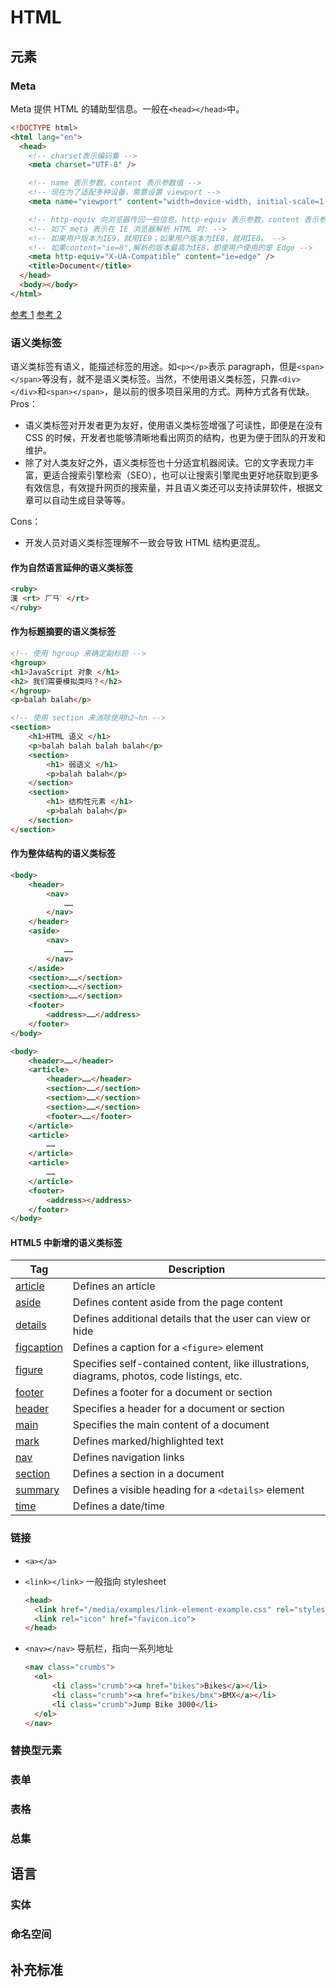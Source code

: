 # HTML

## 元素

### Meta

Meta 提供 HTML 的辅助型信息。一般在`<head></head>`中。

```html
<!DOCTYPE html>
<html lang="en">
  <head>
    <!-- charset表示编码集 -->
    <meta charset="UTF-8" />

    <!-- name 表示参数，content 表示参数值 -->
    <!-- 现在为了适配多种设备，需要设置 viewport -->
    <meta name="viewport" content="width=device-width, initial-scale=1.0" />

    <!-- http-equiv 向浏览器传回一些信息。http-equiv 表示参数，content 表示参数值 -->
    <!-- 如下 meta 表示在 IE 浏览器解析 HTML 时: -->
    <!-- 如果用户版本为IE9，就用IE9；如果用户版本为IE8，就用IE8。 -->
    <!-- 如果content="ie=8",解析的版本最高为IE8，即使用户使用的是 Edge -->
    <meta http-equiv="X-UA-Compatible" content="ie=edge" />
    <title>Document</title>
  </head>
  <body></body>
</html>
```

[参考 1](https://www.w3schools.com/tags/tag_meta.asp)
[参考 2](https://developer.mozilla.org/en-US/docs/Web/HTML/Element/meta)

### 语义类标签

语义类标签有语义，能描述标签的用途。如`<p></p>`表示 paragraph，但是`<span></span>`等没有，就不是语义类标签。当然，不使用语义类标签，只靠`<div></div>`和`<span></span>`，是以前的很多项目采用的方式。两种方式各有优缺。
Pros：

- 语义类标签对开发者更为友好，使用语义类标签增强了可读性，即便是在没有 CSS 的时候，开发者也能够清晰地看出网页的结构，也更为便于团队的开发和维护。
- 除了对人类友好之外，语义类标签也十分适宜机器阅读。它的文字表现力丰富，更适合搜索引擎检索（SEO），也可以让搜索引擎爬虫更好地获取到更多有效信息，有效提升网页的搜索量，并且语义类还可以支持读屏软件，根据文章可以自动生成目录等等。

Cons：

- 开发人员对语义类标签理解不一致会导致 HTML 结构更混乱。

#### 作为自然语言延伸的语义类标签

```html
<ruby>
漢 <rt> ㄏㄢˋ </rt>
</ruby>
```

#### 作为标题摘要的语义类标签

```html
<!-- 使用 hgroup 来确定副标题 -->
<hgroup>
<h1>JavaScript 对象 </h1>
<h2> 我们需要模拟类吗？</h2>
</hgroup>
<p>balah balah</p>

<!-- 使用 section 来消除使用h2~hn -->
<section>
    <h1>HTML 语义 </h1>
    <p>balah balah balah balah</p>
    <section>
        <h1> 弱语义 </h1>
        <p>balah balah</p>
    </section>
    <section>
        <h1> 结构性元素 </h1>
        <p>balah balah</p>
    </section>
</section>
```

#### 作为整体结构的语义类标签

```html
<body>
    <header>
        <nav>
            ……
        </nav>
    </header>
    <aside>
        <nav>
            ……
        </nav>
    </aside>
    <section>……</section>
    <section>……</section>
    <section>……</section>
    <footer>
        <address>……</address>
    </footer>
</body>
```

```html
<body>
    <header>……</header>
    <article>
        <header>……</header>
        <section>……</section>
        <section>……</section>
        <section>……</section>
        <footer>……</footer>
    </article>
    <article>
        ……
    </article>
    <article>
        ……
    </article>
    <footer>
        <address></address>
    </footer>
</body>
```

#### HTML5 中新增的语义类标签

| Tag                                                             | Description                                                                                 |
| --------------------------------------------------------------- | ------------------------------------------------------------------------------------------- |
| [article](https://www.w3schools.com/tags/tag_article.asp)       | Defines an article                                                                          |
| [aside](https://www.w3schools.com/tags/tag_aside.asp)           | Defines content aside from the page content                                                 |
| [details](https://www.w3schools.com/tags/tag_details.asp)       | Defines additional details that the user can view or hide                                   |
| [figcaption](https://www.w3schools.com/tags/tag_figcaption.asp) | Defines a caption for a `<figure>` element                                                  |
| [figure](https://www.w3schools.com/tags/tag_figure.asp)         | Specifies self-contained content, like illustrations, diagrams, photos, code listings, etc. |
| [footer](https://www.w3schools.com/tags/tag_footer.asp)         | Defines a footer for a document or section                                                  |
| [header](https://www.w3schools.com/tags/tag_header.asp)         | Specifies a header for a document or section                                                |
| [main](https://www.w3schools.com/tags/tag_main.asp)             | Specifies the main content of a document                                                    |
| [mark](https://www.w3schools.com/tags/tag_mark.asp)             | Defines marked/highlighted text                                                             |
| [nav](https://www.w3schools.com/tags/tag_nav.asp)               | Defines navigation links                                                                    |
| [section](https://www.w3schools.com/tags/tag_section.asp)       | Defines a section in a document                                                             |
| [summary](https://www.w3schools.com/tags/tag_summary.asp)       | Defines a visible heading for a `<details>` element                                         |
| [time](https://www.w3schools.com/tags/tag_time.asp)             | Defines a date/time                                                                         |

### 链接

- `<a></a>`
- `<link></link>`
  一般指向 stylesheet

  ```html
  <head>
    <link href="/media/examples/link-element-example.css" rel="stylesheet">
    <link rel="icon" href="favicon.ico">
  </head>
  ```

- `<nav></nav>`
  导航栏，指向一系列地址

  ```html
  <nav class="crumbs">
    <ol>
        <li class="crumb"><a href="bikes">Bikes</a></li>
        <li class="crumb"><a href="bikes/bmx">BMX</a></li>
        <li class="crumb">Jump Bike 3000</li>
    </ol>
  </nav>
  ```

### 替换型元素

### 表单

### 表格

### 总集

## 语言

### 实体

### 命名空间

## 补充标准

